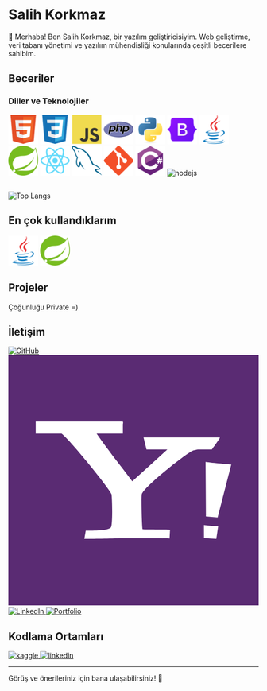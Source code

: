 # Salih Korkmaz

👋 Merhaba! Ben Salih Korkmaz, bir yazılım geliştiricisiyim. Web geliştirme, veri tabanı yönetimi ve yazılım mühendisliği konularında çeşitli becerilere sahibim.

## Beceriler

### Diller ve Teknolojiler
<p align="left">
  <img src="https://raw.githubusercontent.com/devicons/devicon/master/icons/html5/html5-original.svg" alt="HTML" width="60" height="60"/>
  <img src="https://raw.githubusercontent.com/devicons/devicon/master/icons/css3/css3-original.svg" alt="CSS" width="60" height="60"/>
  <img src="https://raw.githubusercontent.com/devicons/devicon/master/icons/javascript/javascript-original.svg" alt="JavaScript" width="60" height="60"/>
  <img src="https://raw.githubusercontent.com/devicons/devicon/master/icons/php/php-original.svg" alt="PHP" width="60" height="60"/>
  <img src="https://raw.githubusercontent.com/devicons/devicon/master/icons/python/python-original.svg" alt="Python" width="60" height="60"/>
  <img src="https://raw.githubusercontent.com/devicons/devicon/master/icons/bootstrap/bootstrap-original.svg" alt="Bootstrap" width="60" height="60"/>
  <img src="https://raw.githubusercontent.com/devicons/devicon/master/icons/java/java-original.svg" alt="Java" width="60" height="60"/>
  <img src="https://raw.githubusercontent.com/devicons/devicon/master/icons/spring/spring-original.svg" alt="Spring Boot" width="60" height="60"/>
  <img src="https://raw.githubusercontent.com/devicons/devicon/master/icons/react/react-original.svg" alt="React" width="60" height="60"/>
  <img src="https://raw.githubusercontent.com/devicons/devicon/master/icons/mysql/mysql-original.svg" alt="MySQL" width="60" height="60"/>
  <img src="https://raw.githubusercontent.com/devicons/devicon/master/icons/git/git-original.svg" alt="Git" width="60" height="60"/>
  <img src="https://raw.githubusercontent.com/devicons/devicon/master/icons/csharp/csharp-original.svg" alt="csharp" width="60" height="60"/>
  <img src="https://devicon-website.vercel.app/api/nodejs/original.svg" alt="nodejs" width="60" height="60"></img>
</p>

##
![Top Langs](https://github-readme-stats.vercel.app/api/top-langs/?username=1453salih&layout=compact)


## En çok kullandıklarım

<img src="https://raw.githubusercontent.com/devicons/devicon/master/icons/java/java-original.svg" alt="Java" width="60" height="60"/>
<img src="https://raw.githubusercontent.com/devicons/devicon/master/icons/spring/spring-original.svg" alt="Spring Boot" width="60" height="60"/>
  

## Projeler

Çoğunluğu Private =)

## İletişim

<p align="left">
  <!-- GitHub -->
  <a href="mailto:salihkorkmaz108478@gmail.com" target="_blank">
    <img src="https://cdn.jsdelivr.net/gh/devicons/devicon/icons/github/github-original.svg" alt="GitHub" width="60" height="60"/>
  </a>

  <!-- Yahoo Mail -->
  <a href="mailto:salihkorkmaz108478@yahoo.com" target="_blank">
   <?xml version="1.0" ?><svg height="512" id="Layer_1" version="1.1" viewBox="0 0 512 512" width="512" xml:space="preserve" xmlns="http://www.w3.org/2000/svg" xmlns:cc="http://creativecommons.org/ns#" xmlns:dc="http://purl.org/dc/elements/1.1/" xmlns:inkscape="http://www.inkscape.org/namespaces/inkscape" xmlns:rdf="http://www.w3.org/1999/02/22-rdf-syntax-ns#" xmlns:sodipodi="http://sodipodi.sourceforge.net/DTD/sodipodi-0.dtd" xmlns:svg="http://www.w3.org/2000/svg"><defs id="defs12"/><g id="g5478"><rect height="512" id="rect2987" style="fill:#5a2b73;fill-opacity:1;fill-rule:nonzero;stroke:none" width="512" x="0" y="0"/><g id="g7936" transform="matrix(1.1656832,0,0,1.1656832,-1284.1243,-639.59564)"><polygon id="polygon9" points="275.478,181.965 275.478,181.174 275.67,181.965 " style="fill:#ffffff" transform="matrix(1.0276317,0,0,1.0276317,1058.534,518.44215)"/><path d="m 1462.5865,708.81298 c 0.075,-0.0226 0.2188,-0.0432 0.3062,-0.0432 l 9.5796,-13.89564 c -0.146,0 -0.3648,-0.0226 -0.4738,-0.0226 l 0.9917,-1.50959 h -134.1131 l 5.1576,21.17949 h 36.6074 l -61.5932,55.81685 C 1306.482,752.90557 1277.0126,716.61887 1256.46,686.5627 h 46.1139 v -16.10916 l 0.5169,-3.58643 c -0.1305,-0.0236 -0.3864,-0.0462 -0.5169,-0.0462 v -1.46334 h -152.927 v 21.20518 h 45.3515 c 17.593,13.82061 84.9152,98.17685 87.7124,106.59109 1.115,7.86858 2.1478,54.39666 -1.1448,57.90602 -6.6148,7.05058 -36.8005,5.16796 -44.0987,5.71055 l -2.5126,14.40534 c 13.2966,0.3905 56.5804,-1.09751 70.0465,-1.09751 26.4923,0 72.9361,-0.1264 79.5037,0.38536 l 0.8026,-15.13496 c -6.7053,-1.12114 -43.2499,-0.14181 -48.3141,-1.26809 -1.118,-7.33729 -2.342,-56.30189 -1.2249,-61.35167 5.0652,-14.61703 81.8848,-74.1909 90.2836,-76.45169 1.9052,-0.39769 4.7271,-1.02763 7.9313,-1.73464 h 24.7412 l 3.8619,-5.70952 z" id="path11-8" style="fill:#ffffff"/><path d="m 1448.3085,831.97669 20.5537,1.65963 23.9315,-92.81775 c -3.9944,-0.13976 -40.3243,-3.5813 -45.0432,-4.51131 l 0.558,95.66943 z" id="path13-4" style="fill:#ffffff"/><polygon id="polygon15" points="397.018,343.316 400.216,321.734 388.698,321.162 375.843,319.602 375.948,341.635 386.088,342.511 " style="fill:#ffffff" transform="matrix(1.0276317,0,0,1.0276317,1058.534,518.44215)"/></g></g></svg>
  </a>

  <!-- LinkedIn -->
  <a href="https://linkedin.com/in/salih-korkmaz-ce" target="_blank">
    <img src="https://cdn.jsdelivr.net/gh/devicons/devicon/icons/linkedin/linkedin-original.svg" alt="LinkedIn" width="60" height="60"/>
  </a>

  <!-- Portfolio -->
  <a href="https://salihkorkmaz.dev" target="_blank">
    <img src="https://img.icons8.com/ios-filled/100/000000/domain.png" alt="Portfolio" width="60" height="60"/>
  </a>
</p>


## Kodlama Ortamları

<a href="https://www.kaggle.com/salihkorkmaz"> 
<img src="https://devicon-website.vercel.app/api/kaggle/original.svg" alt="kaggle" width="60" height="60"></img>
</a>
<a href="https://www.linkedin.com/in/salih-korkmaz-ce"> 
<img src="https://devicon-website.vercel.app/api/linkedin/original.svg" alt="linkedin" width="60" height="60"></img>
</a>



---

Görüş ve önerileriniz için bana ulaşabilirsiniz! 🚀

